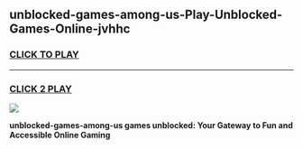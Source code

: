
## unblocked-games-among-us-Play-Unblocked-Games-Online-jvhhc
<h3>
<a href="https://premium76.site?title=unblocked-games-among-us&ref=24A">CLICK TO PLAY</a></h3>
<hr>

<h3>
<a href="https://premium76.site?title=unblocked-games-among-us&ref=24A">CLICK 2 PLAY</a>
  
</h3>

<a href="https://premium76.site?title=unblocked-games-among-us&ref=24A"><img src="https://clearcache.store/games.png"></a>


**unblocked-games-among-us games unblocked: Your Gateway to Fun and Accessible Online Gaming**
